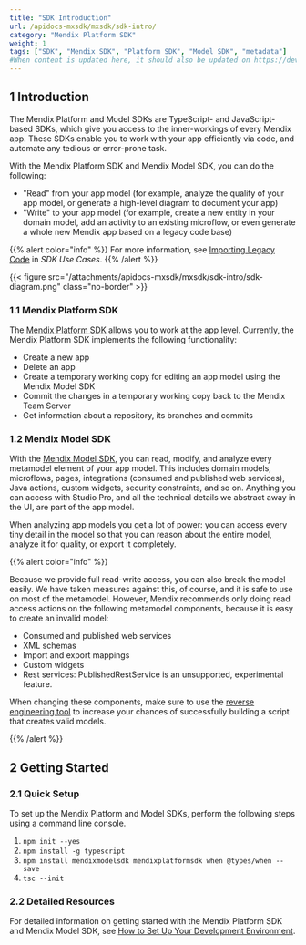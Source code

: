 ```yaml
---
title: "SDK Introduction"
url: /apidocs-mxsdk/mxsdk/sdk-intro/
category: "Mendix Platform SDK"
weight: 1
tags: ["SDK", "Mendix SDK", "Platform SDK", "Model SDK", "metadata"]
#When content is updated here, it should also be updated on https://developers.mendix.com/sdk/, contact Ben.
---
```


## 1 Introduction

The Mendix Platform and Model SDKs are TypeScript- and JavaScript-based SDKs, which give you access to the inner-workings of every Mendix app. These SDKs enable you to work with your app efficiently via code, and automate any tedious or error-prone task.

With the Mendix Platform SDK and Mendix Model SDK, you can do the following:

* "Read" from your app model (for example, analyze the quality of your app model, or generate a high-level diagram to document your app)
* "Write" to your app model (for example, create a new entity in your domain model, add an activity to an existing microflow, or even generate a whole new Mendix app based on a legacy code base)

{{% alert color="info" %}}
For more information, see [Importing Legacy Code](/apidocs-mxsdk/mxsdk/sdk-use-cases/#importing) in *SDK Use Cases*.
{{% /alert %}}

{{< figure src="/attachments/apidocs-mxsdk/mxsdk/sdk-intro/sdk-diagram.png" class="no-border" >}} 

### 1.1 Mendix Platform SDK

The [Mendix Platform SDK](https://apidocs.rnd.mendix.com/platformsdk/latest/index.html) allows you to work at the app level. Currently, the Mendix Platform SDK implements the following functionality: 

* Create a new app
* Delete an app
* Create a temporary working copy for editing an app model using the Mendix Model SDK
* Commit the changes in a temporary working copy back to the Mendix Team Server
* Get information about a repository, its branches and commits

### 1.2 Mendix Model SDK

With the [Mendix Model SDK](https://apidocs.rnd.mendix.com/modelsdk/latest/index.html), you can read, modify, and analyze every metamodel element of your app model. This includes domain models, microflows, pages, integrations (consumed and published web services), Java actions, custom widgets, security constraints, and so on. Anything you can access with Studio Pro, and all the technical details we abstract away in the UI, are part of the app model.

When analyzing app models you get a lot of power: you can access every tiny detail in the model so that you can reason about the entire model, analyze it for quality, or export it completely.

{{% alert color="info" %}}

Because we provide full read-write access, you can also break the model easily. We have taken measures against this, of course, and it is safe to use on most of the metamodel. However, Mendix recommends only doing read access actions on the following metamodel components, because it is easy to create an invalid model:

* Consumed and published web services
* XML schemas
* Import and export mappings
* Custom widgets
* Rest services: PublishedRestService is an unsupported, experimental feature.

When changing these components, make sure to use the [reverse engineering tool](/apidocs-mxsdk/mxsdk/generating-code-from-the-model/) to increase your chances of successfully building a script that creates valid models.

{{% /alert %}}

## 2 Getting Started

### 2.1 Quick Setup

To set up the Mendix Platform and Model SDKs, perform the following steps using a command line console.

1. `npm init --yes`
2. `npm install -g typescript`
3. `npm install mendixmodelsdk mendixplatformsdk when @types/when --save`
4. `tsc --init`

### 2.2 Detailed Resources

For detailed information on getting started with the Mendix Platform SDK and Mendix Model SDK, see [How to Set Up Your Development Environment](/apidocs-mxsdk/mxsdk/setting-up-your-development-environment/).
